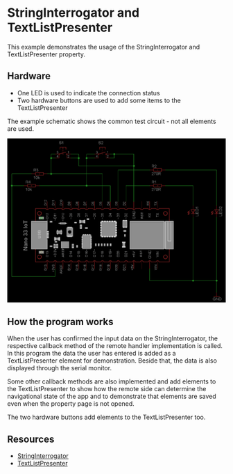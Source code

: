 # StringInterrogator and TextListPresenter

This example demonstrates the usage of the StringInterrogator and TextListPresenter property.

## Hardware

- One LED is used to indicate the connection status
- Two hardware buttons are used to add some items to the TextListPresenter

The example schematic shows the common test circuit - not all elements are used.

![Test Circuit](TestCircuit_NanoIot_Common.png)

## How the program works

When the user has confirmed the input data on the StringInterrogator, the respective callback method of the remote handler implementation is called. In this program the data the user has entered is added as a TextListPresenter element for demonstration. Beside that, the data is also displayed through the serial monitor.

Some other callback methods are also implemented and add elements to the TextListPresenter to show how the remote side can determine the navigational state of the app and to demonstrate that elements are saved even when the property page is not opened.

The two hardware buttons add elements to the TextListPresenter too.

## Resources

- [StringInterrogator](https://api.laroomy.com/p/property-classes.html#laroomyApiRefMIDStringIG)
- [TextListPresenter](https://api.laroomy.com/p/property-classes.html#laroomyApiRefMIDTextListP)
